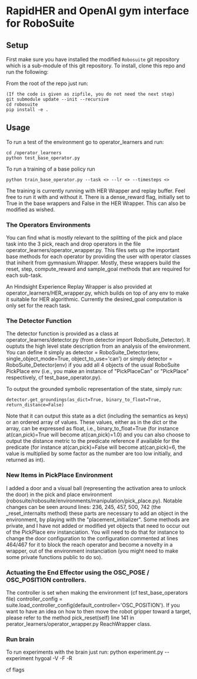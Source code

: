 # RapidHER and OpenAI gym interface for RoboSuite

## Setup

First make sure you have installed the modified `Robosuite` git repository which is a sub-module of this git repository.
To install, clone this repo and run the following:

From the root of the repo just run:
```
(If the code is given as zipfile, you do not need the next step)
git submodule update --init --recursive
cd robosuite
pip install -e .
```


## Usage

To run a test of the environment go to operator_learners and run:

```
cd /operator_learners
python test_base_operator.py
```

To run a training of a base policy run
```
python train_base_operator.py --task <> --lr <> --timesteps <>
```
The training is currently running with HER Wrapper and replay buffer. Feel free to run it with and without it. There is a dense_reward flag, initially set to True in the base wrappers and False in the HER Wrapper. This can also be modified as wished.

### The Operators Environments

You can find what is mostly relevant to the splitting of the pick and place task into the 3 pick, reach and drop operators in the file operator_learners/operator_wrapper.py. This files sets up the important base methods for each operator by providing the user with operator classes that iniherit from gymnasium.Wrapper. Mostly, these wrappers build the reset, step, compute_reward and sample_goal methods that are required for each sub-task.

An Hindsight Experience Replay Wrapper is also provided at operator_learners/HER_wrapper.py, which builds on top of any env to make it suitable for HER algorithmic. Currently the desired_goal computation is only set for the reach task.

### The Detector Function

The detector function is provided as a class at operator_learners/detector.py (from detector import RoboSuite_Detector). It ouptuts the high level state description from an analysis of the environment. You can define it simply as detector = RoboSuite_Detector(env, single_object_mode=True, object_to_use='can') or simply detector = RoboSuite_Detector(env) if you add all 4 objects of the usual RoboSuite PickPlace env (i.e., you make an instance of "PickPlaceCan" or "PickPlace" respectively, cf test_base_operator.py).

To output the grounded symbolic representation of the state, simply run:

```
detector.get_groundings(as_dict=True, binary_to_float=True, return_distance=False)
```
Note that it can output this state as a dict (including the semantics as keys) or an ordered array of values. These values, either as in the dict or the array, can be expressed as float, i.e., binary_to_float=True (for instance at(can,pick)=True will become at(can,pick)=1.0) and you can also choose to output the distance metric to the predicate reference if available for the predicate (for instance at(can,pick)=False will become at(can,pick)=6, the value is multiplied by some factor as the number are too low initially, and returned as int).

### New Items in PickPlace Environment

I added a door and a visual ball (representing the activation area to unlock the door) in the pick and place environment (robosuite/robosuite/environments/manipulation/pick_place.py). Notable changes can be seen around lines: 236, 245, 457, 500, 742 (the _reset_internalts method) these parts are necessary to add an object in the environment, by playing with the "placement_initializer". Some methods are private, and I have not added or modified yet objects that need to occur out of the PickPlace env instanciation. You will need to do that for instance to change the door configuration to the configuration commented at lines 464/467 for it to block the reach operator and become a novelty in a wrapper, out of the environment instanciation (you might need to make some private functions public to do so).

### Actuating the End Effector using the OSC_POSE / OSC_POSITION controllers. 

The controller is set when making the environment (cf test_base_operators file) controller_config = suite.load_controller_config(default_controller='OSC_POSITION'). If you want to have an idea on how to then move the robot gripper toward a target, please refer to the method pick_reset(self) line 141 in perator_learners/operator_wrapper.py ReachWrapper class.

### Run brain

To run experiments with the brain just run:
python experiment.py --experiment hygoal -V -F -R

cf flags